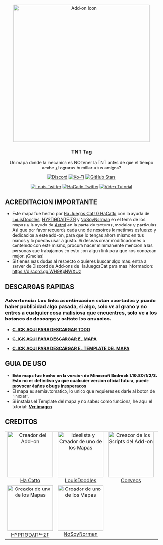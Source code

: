 <p align="center">
  <img src="https://cdn.discordapp.com/attachments/997603479822536794/1108508958261522554/pack_icon.png" alt="Add-on Icon" width=450>
  <h3 align="center">TNT Tag</h3>
  
 <p align="center">
 Un mapa donde la mecanica es NO tener la TNT antes de que el tiempo acabe ¿Lograras humillar a tus amigos? </p>
</p>

<p align="center">
  <a href="https://discord.gg/WH9KpNWXUz"><img src="https://img.shields.io/discord/782053401281429504?style=plastic&color=red&logo=discord&label=The%20Games%20Store%20Server" alt="Discord"/></a>
  <a href="https://ko-fi.com/hajuegos0710"><img src="https://img.shields.io/npm/v/express?url=https://ko-fi.com/hajuegos0710&style=plastic&logo=kofi&label=Dona%20o%20Comisiona%20a%20Ha%20Cat%20Aqui!&color=inactive" alt="Ko-Fi"/></a>
  <a href="https://github.com/HaJuegos/TNT-Tag"><img src="https://img.shields.io/github/stars/HaJuegos/TNT-Tag?label=Estrellas%20En%20Total&style=plastic&logo=github&color=blueviolet" alt="GitHub Stars"/></a>
</p>
<p align="center">
  <a href="https://twitter.com/LouisDoodles_"><img src="https://img.shields.io/twitter/follow/LouisDoodles_?style=plastic&color=success&logo=twitter&label=LouisDoodles%20Twitter" alt="Louis Twitter"/></a>
  <a href="https://twitter.com/Ha_Juegos_Cat"><img src="https://img.shields.io/twitter/follow/Ha_Juegos_Cat?style=plastic&color=success&logo=twitter&label=Ha%20Juegos%20Cat%20Twitter" alt="HaCatto Twitter"/></a>
  <a href="https://www.youtube.com/watch?v=SWd6QM0TTJo"><img src="https://img.shields.io/youtube/views/SWd6QM0TTJo?style=plastic&logo=youtube&color=red&label=Tutorial" alt="Video Tutorial"/></a>
</p>

## ACREDITACION IMPORTANTE

- Este mapa fue hecho por [Ha Juegos Cat! O HaCatto](https://discord.com/users/714622708649951272) con la ayuda de [LouisDoodles](https://discord.com/users/592841318351241248), [HYPПӨDΛПᄃΣЯ](https://discord.com/users/746156912243900426) y [NoSoyNorman](https://discord.com/users/1034638041513459853) en el tema de los mapas y la ayuda de [Astral](https://discord.com/users/983220765006635018) en la parte de texturas, modelos y particulas. Asi que por favor recuerda cada uno de nosotros le metimos esfuerzo y dedicacion a este add-on, para que lo tengas ahora mismo en tus manos y lo puedas usar a gusto. Si deseas crear modificaciones o contenido con este mismo, procura hacer minimamente mencion a las personas que trabajamos en esto con algun link para que nos conozcan mejor. ¡Gracias!
- Si tienes mas dudas al respecto o quieres buscar algo mas, entra al server de Discord de Add-ons de HaJuegosCat para mas informacion: https://discord.gg/WH9KpNWXUz

## DESCARGAS RAPIDAS

### Advertencia: Los links acontinuacion estan acortados y puede haber publicidad algo pasada, si algo, solo ve al grano y no entres a cualquier cosa malisiosa que encuentres, solo ve a los botones de descarga y saltate los anuncios.

- [**CLICK AQUI PARA DESCARGAR TODO**]()

- [**CLICK AQUI PARA DESCARGAR EL MAPA**]()

- [**CLICK AQUI PARA DESCARGAR EL TEMPLATE DEL MAPA**]()

## GUIA DE USO

- **Este mapa fue hecho en la version de Minecraft Bedrock 1.19.80/1/2/3. Esto no es definitivo ya que cualquier version oficial futura, puede provocar daños o bugs inesperados**
- El mapa es semiautomatico, lo unico que requieres es darle al boton de "Iniciar".
- Si instalas el Template del mapa y no sabes como funciona, he aqui el tutorial: [**__Ver imagen__**](https://media.discordapp.net/attachments/964653057390546954/997570733473550536/exmple.png)

## CREDITOS

<table align="center">
  <tbody>
    <tr>
      <td align="center" valign="top">
        <a href="https://discord.com/users/714622708649951272"><img width="150" height="150" src="https://cdn.discordapp.com/avatars/714622708649951272/75c48f805b9d08857477c7f5f3521b1a.png?v=1" alt="Creador del Add-on"><br />Ha Catto</a>
      </td>
      <td align="center" valign="top">
        <a href="https://discord.com/users/592841318351241248"><img width="150" height="150" src="https://cdn.discordapp.com/avatars/592841318351241248/6368504061cb79d2ce883cd21425a665.png?v=1" alt="Idealista y Creador de uno de los Mapas"><br />LouisDoodles</a>
      </td>
      <td align="center" valign="top">
        <a href="https://discord.com/users/948057828495605820"><img width="150" height="150" src="https://cdn.discordapp.com/avatars/948057828495605820/cea25ea22d707a2c218efc9b0f9e8a6f.png?v=1" alt="Creador de los Scripts del Add-on"><br />Convecs</a>
      </td>
     <td align="center" valign="top">
        <a href="https://discord.com/users/983220765006635018"><img width="150" height="150" src="https://cdn.discordapp.com/avatars/983220765006635018/2336ab65f86c839bbbc02834c882db14.png?v=1" alt="Creador de Modelos, texturas y Particulas del Add-on"><br />Astral</a>
      </td>
     </tr>
    <tr>
      <td align="center" valign="top">
        <a href="https://discord.com/users/746156912243900426"><img width="150" height="150" src="https://cdn.discordapp.com/avatars/746156912243900426/50b37a52a5817d00230e587779897d59.png?v=1" alt="Creador de uno de los Mapas"><br />HYPПӨDΛПᄃΣЯ</a>
      </td>
      <td align="center" valign="top">
        <a href="https://discord.com/users/1034638041513459853"><img width="150" height="150" src="https://cdn.discordapp.com/guilds/782053401281429504/users/1034638041513459853/avatars/a_423c9360ec4bfd1331f737692d33b9c0.png?v=1" alt="Creador de uno de los Mapas"><br />NoSoyNorman</a>
      </td>
     </tr>
  </tbody>
</table>